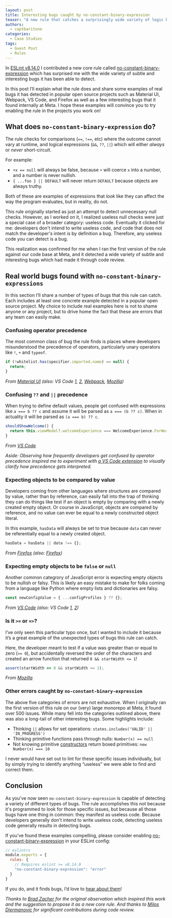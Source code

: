 ```yaml
---
layout: post
title: Interesting bugs caught by no-constant-binary-expression 
teaser: "A new rule that catches a surprisingly wide variety of logic bugs."
authors:
  - captbaritone
categories:
  - Case Studies
tags:
  - Guest Post
  - Rules
---
```


In [ESLint v8.14.0](https://eslint.org/blog/2022/04/eslint-v8.14.0-released) I contributed a new core rule called [no-constant-binary-expression](https://eslint.org/docs/rules/no-constant-binary-expression) which has surprised me with the wide variety of subtle and interesting bugs it has been able to detect.

In this post I’ll explain what the rule does and share some examples of real bugs it has detected in popular open source projects such as Material UI, Webpack, VS Code, and Firefox as well as a few interesting bugs that it found internally at Meta. I hope these examples will convince you to try enabling the rule in the projects you work on!

## What does `no-constant-binary-expression` do?

The rule checks for comparisons (`==`, `!==`, etc) where the outcome cannot vary at runtime, and logical expressions (`&&`, `??`, `||`) which will either *always* or *never* short-circuit.

For example:

* `+x == null` will always be false, because `+` will coerce `x` into a number, and a number is never nullish.
* `{ ...foo } || DEFAULT` will never return `DEFAULT` because objects are always truthy.

Both of these are examples of expressions that *look* like they can affect the way the program evaluates, but in reality, do not.

This rule originally started as just an attempt to detect unnecessary null checks. However, as I worked on it, I realized useless null checks were just a special case of a broader category: useless code. Eventually it clicked for me: developers don't intend to write useless code, and code that does not match the developer's intent is by definition a bug. Therefore, any useless code you can detect is a bug.

This realization was confirmed for me when I ran the first version of the rule against our code base at Meta, and it detected a wide variety of subtle and interesting bugs which had made it through code review.

## Real world bugs found with `no-constant-binary-expressions`

In this section I’ll share a number of types of bugs that this rule can catch. Each includes at least one concrete example detected in a popular open source project. My choice to include real examples here is not to shame anyone or any project, but to drive home the fact that these are errors that any team can easily make.

### Confusing operator precedence

The most common class of bug the rule finds is places where developers misunderstood the precedence of operators, particularly unary operators like `!`, `+` and `typeof`.

```javascript
if (!whitelist.has(specifier.imported.name) == null) {
  return;
}
```

*From [Material UI](https://github.com/mui/material-ui/blob/60f02a7a6b48092eedd2c25b15a7f643168a001f/packages/mui-codemod/src/v5.0.0/top-level-imports.js#L73:L73) (also: VS Code [1](https://github.com/captbaritone/vscode/blob/ab86e0229d6b4d0cb49cfd6747c92cafcd2bd4af/src/vs/workbench/contrib/timeline/browser/timelinePane.ts#L64), [2](https://github.com/captbaritone/vscode/blob/ab86e0229d6b4d0cb49cfd6747c92cafcd2bd4af/src/vs/workbench/contrib/terminal/browser/terminalProfileResolverService.ts#L456:L456), [Webpack](https://github.com/webpack/webpack/blob/3ad4fcac25a976277f2d9cceb37bc81602e96b13/lib/ExportsInfo.js#L468:L468), [Mozilla](https://phabricator.services.mozilla.com/D145655))*

### Confusing `??` and `||` precedence

When trying to define default values, people get confused with expressions like `a === b ?? c` and assume it will be parsed as `a === (b ?? c)`. When in actuality it will be parsed as `(a === b) ?? c`.

```javascript
shouldShowWelcome() {
  return this.viewModel?.welcomeExperience === WelcomeExperience.ForWorkspace ?? true;
}
```

*From [VS Code](https://github.com/captbaritone/vscode/blob/ab86e0229d6b4d0cb49cfd6747c92cafcd2bd4af/src/vs/workbench/contrib/testing/browser/testingExplorerView.ts#L118:L118)*

*Aside: Observing how frequently developers get confused by operator precedence inspired me to experiment with [a VS Code extension](https://jordaneldredge.com/blog/a-vs-code-extension-to-combat-js-precedence-confusion/) to visually clarify how precedence gets interpreted.*

### Expecting objects to be compared by value

Developers coming from other languages where structures are compared by value, rather than by reference, can easily fall into the trap of thinking they can do things like test if an object is empty by comparing with a newly created empty object. Or course in JavaScript, objects are compared by reference, and no value can ever be equal to a newly constructed object literal.

In this example, `hasData` will always be set to true because `data` can never be referentially equal to a newly created object.

```javascript
hasData = hasData || data !== {};
```

*From [Firefox](https://hg.mozilla.org/try/rev/0fe5678fb8b71f4eb26f0a153c52d0be45fc5ac1#l3.34) (also: [Firefox](https://hg.mozilla.org/try/rev/0fe5678fb8b71f4eb26f0a153c52d0be45fc5ac1#l1.13))*

### Expecting empty objects to be `false` or `null`

Another common categrory of JavaScript error is expecting empty objects to be nullish or falsy. This is likely an easy mistake to make for folks coming from a language like Python where empty lists and dictionaries are falsy.

```javascript
const newConfigValue = { ...configProfiles } ?? {};
```

*From [VS Code](https://github.com/captbaritone/vscode/blob/ab86e0229d6b4d0cb49cfd6747c92cafcd2bd4af/src/vs/workbench/contrib/terminal/browser/terminalProfileQuickpick.ts#L126:L126) (also: VS Code [1](https://github.com/captbaritone/vscode/blob/ab86e0229d6b4d0cb49cfd6747c92cafcd2bd4af/src/vs/platform/terminal/node/ptyService.ts#L369:L369), [2](https://github.com/captbaritone/vscode/blob/ab86e0229d6b4d0cb49cfd6747c92cafcd2bd4af/src/vs/workbench/contrib/terminal/browser/terminalProfileResolverService.ts#L484:L484))*

### Is it `>=` or `=>`?

I’ve only seen this particular typo once, but I wanted to include it because it’s a great example of the unexpected types of bugs this rule can catch.

Here, the developer meant to test if a value was greater than or equal to zero (`>= 0`), but accidentally reversed the order of the characters and created an arrow function that returned `0 && startWidth <= 1`!

```javascript
assert(startWidth => 0 && startWidth <= 1);
```

*From [Mozilla](https://phabricator.services.mozilla.com/rMOZILLACENTRAL925b8d1ad45f80faee052492b3b43f5120052405)*

### Other errors caught by `no-constant-binary-expression`

The above five categories of errors are not exhaustive. When I originally ran the first version of this rule on our (very) large monorepo at Meta, it found over 500 issues. While many fell into the categories outlined above, there was also a long-tail of other interesting bugs. Some highlights include:

* Thinking `||` allows for set operations: `states.includes('VALID' || 'IN_PROGRESS')`
* Thinking primitive functions pass through nulls: `Number(x) == null`
* Not knowing primitive [constructors](https://developer.mozilla.org/en-US/docs/Web/JavaScript/Reference/Global_Objects/Number/Number) return boxed primitives: `new Number(x) === 10`

I never would have set out to lint for these specific issues individually, but by simply trying to identify anything “useless” we were able to find and correct them.

## Conclusion

As you've now seen `no-constant-binary-expression` is capable of detecting a variety of different types of bugs. The rule accomplishes this not because it's programmed to look for those specific issues, but because all those bugs have one thing in common: they manifest as useless code. Because developers generally don't intend to write useless code, detecting useless code generally results in detecting bugs.

If you’ve found these examples compelling, please consider enabling [no-constant-binary-expression](https://eslint.org/docs/rules/no-constant-binary-expression) in your ESLint config:

```javascript
// eslintrc
module.exports = {
  rules: {
    // Requires eslint >= v8.14.0
    "no-constant-binary-expression": "error"
  }
}
```

If you do, and it finds bugs, I’d love to [hear about them](https://twitter.com/captbaritone)!

*Thanks to [Brad Zacher](https://twitter.com/bradzacher) for the original observation which inspired this work and the suggestion to propose it as a new core rule. And thanks to [Milos Djermanovic](https://github.com/mdjermanovic) for significant contributions during code review.*
